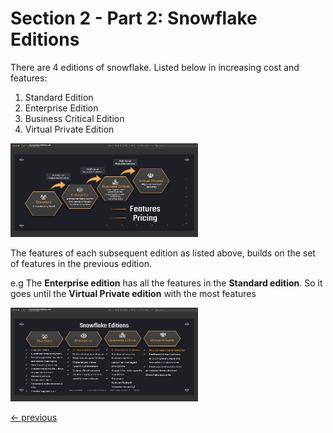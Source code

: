#  Section 2 - Part 2: Snowflake Editions

There are 4 editions of snowflake. Listed below in increasing cost and features:
1. Standard Edition
1. Enterprise Edition
1. Business Critical Edition
1. Virtual Private Edition

<img src="../resources/readme_images/section02/part02/section02part02a_snowflake_architecture_editions.png" height="150" width="300">

The features of each subsequent edition as listed above, builds on the set of features in the previous edition.

e.g The **Enterprise edition** has all the features in the **Standard edition**. So it goes until the **Virtual Private edition** with the most features

<img src="../resources/readme_images/section02/part02/section02part02b_snowflake_architecture_edition_features.png" height="150" width="300">



[<- previous](README.md)